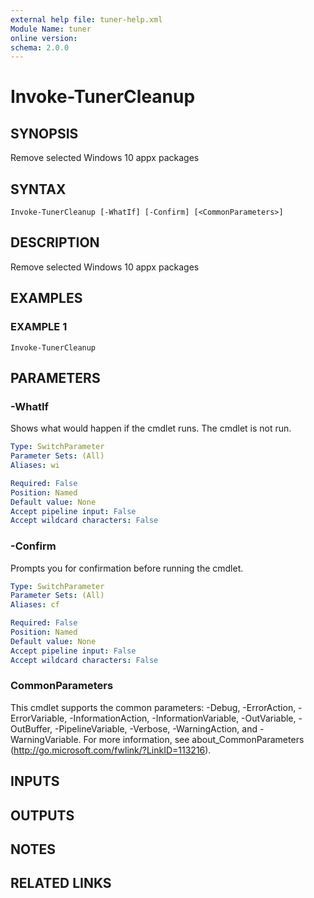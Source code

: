 ```yaml
---
external help file: tuner-help.xml
Module Name: tuner
online version:
schema: 2.0.0
---
```


# Invoke-TunerCleanup

## SYNOPSIS
Remove selected Windows 10 appx packages

## SYNTAX

```
Invoke-TunerCleanup [-WhatIf] [-Confirm] [<CommonParameters>]
```

## DESCRIPTION
Remove selected Windows 10 appx packages

## EXAMPLES

### EXAMPLE 1
```
Invoke-TunerCleanup
```

## PARAMETERS

### -WhatIf
Shows what would happen if the cmdlet runs.
The cmdlet is not run.

```yaml
Type: SwitchParameter
Parameter Sets: (All)
Aliases: wi

Required: False
Position: Named
Default value: None
Accept pipeline input: False
Accept wildcard characters: False
```

### -Confirm
Prompts you for confirmation before running the cmdlet.

```yaml
Type: SwitchParameter
Parameter Sets: (All)
Aliases: cf

Required: False
Position: Named
Default value: None
Accept pipeline input: False
Accept wildcard characters: False
```

### CommonParameters
This cmdlet supports the common parameters: -Debug, -ErrorAction, -ErrorVariable, -InformationAction, -InformationVariable, -OutVariable, -OutBuffer, -PipelineVariable, -Verbose, -WarningAction, and -WarningVariable.
For more information, see about_CommonParameters (http://go.microsoft.com/fwlink/?LinkID=113216).

## INPUTS

## OUTPUTS

## NOTES

## RELATED LINKS
